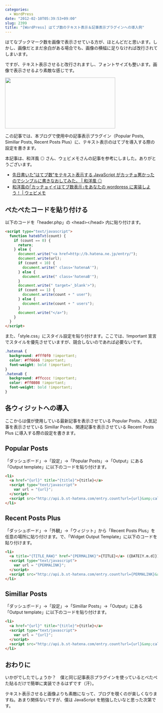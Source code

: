```yaml
---
categories:
  - WordPress
date: "2012-02-10T05:39:53+09:00"
slug: 2399
title: "[WordPress] はてブ数のテキスト表示＆記事表示プラグインへの導入例"
---
```


はてなブックマーク数を画像で表示させている方が、ほとんどだと思います。しかし、画像だとまだ余白がある場合でも、画像の横幅に足りなければ改行されてしまいます。

ですが、テキスト表示させると改行されますし、フォントサイズも整います。画像で表示させるより素敵な感じです。

<img alt="" src="/images/2012/02/2399_1.png" width="363" height="168">

この記事では、本ブログで使用中の記事表示プラグイン（Popular Posts, Simillar Posts, Recent Posts Plus）に、テキスト表示のはてブを導入する際の設定を書きます。

本記事は、和洋風 ◎ さん、ウェビメモさんの記事を参考にしました。ありがとうございます。

- [先日書いた"はてブ数"をテキスト表示する JavaScript がカッチョ悪かったのでシンプルに書きなおしてみた。 | 和洋風 ◎](http://wayohoo.com/programming/javascript/new-hatena-bookmarks-count-text-view-code.html)
- [和洋風の｢カッチョイイはてブ数表示｣をあなたの wordpress に実装しよう！ | ウェビメモ](http://webimemo.com/wordpress/46)

## ぺたぺたコードを貼り付ける

以下のコードを「header.php」の &lt;head&gt;&lt;/head&gt; 内に貼り付けます。

```html
<script type="text/javascript">
  function hatebTxt(count) {
    if (count == 0) {
      return;
    } else {
      document.write("<a href=http://b.hatena.ne.jp/entry/");
      document.write(url);
      if (count < 10) {
        document.write(" class='hatenaA'");
      } else {
        document.write(" class='hatenaB'");
      }
      document.write(" target='_blank'>");
      if (count == 1) {
        document.write(count + " user");
      } else {
        document.write(count + " users");
      }
      document.write("</a>");
    }
  }
</script>
```

また、「style.css」にスタイル設定を貼り付けます。ここでは、!important 宣言でスタイルを優先させていますが、競合しないのであれば必要ないです。

```css
.hatenaA {
  background: #fff0f0 !important;
  color: #ff6666 !important;
  font-weight: bold !important;
}
.hatenaB {
  background: #ffcccc !important;
  color: #ff0808 !important;
  font-weight: bold !important;
}
```

## 各ウィジットへの導入

ここからは僕が使用している最新記事を表示させている Popular Posts、人気記事を表示させている Simillar Posts、関連記事を表示させている Recent Posts Plus に導入する際の設定を書きます。

## Popular Posts

「ダッシュボード」→「設定」→「Popular Posts」→「Output」にある「Output template」に以下のコードを貼り付けます。

```html
<li>
  <a href="{url}" title="{title}">{title}</a>
  <script type="text/javascript">
    var url = "{url}";
  </script>
  <script src="http://api.b.st-hatena.com/entry.count?url={url}&amp;callback=hatebTxt"></script>
</li>
```

## Recent Posts Plus

「ダッシュボード」→「外観」→「ウィジット」から「Recent Posts Plus」を任意の場所に貼り付けます。で、「Widget Output Template」に以下のコードを貼り付けます。

```html
<li>
  <a title="{TITLE_RAW}" href="{PERMALINK}">{TITLE}</a> ({DATE[Y.m.d]})
  <script type="text/javascript">
    var url = "{PERMALINK}";
  </script>
  <script src="http://api.b.st-hatena.com/entry.count?url={PERMALINK}&amp;callback=hatebTxt"></script>
</li>
```

## Simillar Posts

「ダッシュボード」→「設定」→「Simillar Posts」→「Output」にある「Output template」に以下のコードを貼り付けます。

```html
<li>
  <a href="{url}" title="{title}">{title}</a>
  <script type="text/javascript">
    var url = "{url}";
  </script>
  <script src="http://api.b.st-hatena.com/entry.count?url={url}&amp;callback=hatebTxt"></script>
</li>
```

## おわりに

いかがでしたでしょうか？　僕と同じ記事表示プラグインを使っているとぺたぺた貼るだけで簡単に実装できるはずです（汗）。

テキスト表示させると画像よりも素敵になって、ブログを覗くのが楽しくなりますね。あまり関係ないですが、僕は JavaScript を勉強したいなと思った次第です。

